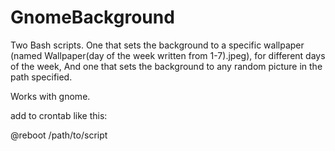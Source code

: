 # GnomeBackground

Two Bash scripts. One that sets the background to a specific wallpaper
(named Wallpaper(day of the week written from 1-7).jpeg), for different 
days of the week, And one that sets the background to any random picture 
in the path specified.

Works with gnome.

add to crontab like this:

@reboot /path/to/script

